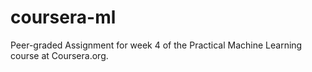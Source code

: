 # coursera-ml

Peer-graded Assignment for week 4 of the Practical Machine Learning course at Coursera.org.